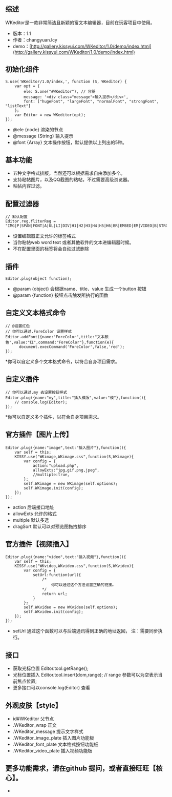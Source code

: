 ## 综述

WKeditor是一款非常简洁且新颖的富文本编辑器，目前在玩客项目中使用。

* 版本：1.1
* 作者：changyuan.lcy
* demo：[http://gallery.kissyui.com/WKeditor/1.0/demo/index.html](http://gallery.kissyui.com/WKeditor/1.0/demo/index.html)

## 初始化组件

    S.use('WKeditor/1.0/index,', function (S, WKeditor) {
        var opt = {
            ele: S.one("#WKeditor"), // 容器
            message: '<div class="message">输入提示</div>',
            font: ["hugeFont", "largeFont", "normalFont", "strongFont", "listText"]
        };
        var Editor = new WKeditor(opt);
    });

* @ele {node} 渲染的节点
* @message {String} 输入提示
* @font {Array} 文本操作按钮，默认提供以上列出的5种。

## 基本功能
* 五种文字格式排版，当然还可以根据需求自由添加多个。
* 支持粘帖图片，以及QQ截图的粘帖，不过需要高级浏览器。
* 粘帖内容过滤。

## 配置过滤器
    
    // 默认配置
    Editor.reg.fliterReg = "IMG|P|SPAN|FONT|A|UL|LI|DIV|H1|H2|H3|H4|H5|H6|BR|EMBED|EM|VIDEO|B|STRONG|U|LABEL|BIG|S|I|OL|DL|DD|DT|SUB|SUP" 

* 设置编辑器正文允许的标签格式
* 当你粘帖web word text 或者其他软件的文本进编辑器时候。
* 不在配置里面的标签将会自动过滤删除

## 插件

    Editor.plug(object function);

* @param {object} 会根据name、title、value 生成一个button 按钮
* @param {function} 按钮点击触发所执行的函数

## 自定义文本格式命令
    
    // @设置红色
    // 你可以通过.ForeColor 设置样式
    Editor.addFont({name:"ForeColor",title:"文本颜色",value:"红",command:"ForeColor"},function(e){
          document.execCommand('ForeColor',false,'red');
    });

*你可以自定义多个文本格式命令，以符合自身项目需求。

## 自定义插件
    
    // 你可以通过.my 去设置按钮样式
    Editor.plug({name:"my",title:"插入模版",value:"模"},function(){
        // console.log(Editor);
    });

*你可以自定义多个插件，以符合自身项目需求。

##  官方插件【图片上传】

    Editor.plug({name:"image",text:"插入图片"},function(){
        var self = this;
        KISSY.use("WKimage,WKimage.css",function(S,WKimage){
            var config = {
                action:"upload.php",
                allowExts:"jpg,gif,png,jpeg",
                //multiple:true,
            };
            self.WKimage = new WKimage(self.options);
            self.WKimage.init(config);
        });
    });

* action 后端接口地址
* allowExts 允许的格式
* multiple 默认多选
* dragSort 默认可以对预览图拖拽排序


##  官方插件【视频插入】


    Editor.plug({name:"video",text:"插入视频"},function(){
        var self = this;
        KISSY.use("WKvideo,WKvideo.css",function(S,WKvideo){
            var config = {
                setUrl:function(url){
                    /*
                        你可以通过这个方法设置正确的链接。
                    */
                    return url;
                }
            };
            self.WKvideo = new WKvideo(self.options);
            self.WKvideo.init(config);
        });
    });

* setUrl 通过这个函数可以与后端通讯得到正确的地址返回， 注：需要同步执行。


## 接口

* 获取光标位置 Editor.tool.getRange();
* 光标位置插入 Editor.tool.insert(dom,range); // range 参数可以为空表示当前焦点位置;
* 更多接口可以console.log(Editor)  查看

## 外观皮肤【style】
*  id#WKeditor 父节点
* .WKeditor_wrap 正文
* .WKeditor_message 提示文字样式
* .WKeditor_image_plate 插入图片功能板
* .WKeditor_font_plate 文本格式按钮功能板
* .WKeditor_video_plate 插入视频功能板


## 更多功能需求，请在github 提问，或者直接旺旺【核心】。
* 